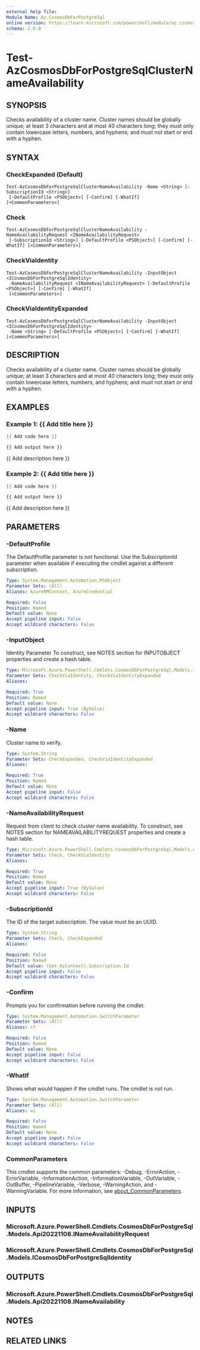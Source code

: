 ```yaml
---
external help file:
Module Name: Az.CosmosDbForPostgreSql
online version: https://learn.microsoft.com/powershell/module/az.cosmosdbforpostgresql/test-azcosmosdbforpostgresqlclusternameavailability
schema: 2.0.0
---
```


# Test-AzCosmosDbForPostgreSqlClusterNameAvailability

## SYNOPSIS
Checks availability of a cluster name.
Cluster names should be globally unique; at least 3 characters and at most 40 characters long; they must only contain lowercase letters, numbers, and hyphens; and must not start or end with a hyphen.

## SYNTAX

### CheckExpanded (Default)
```
Test-AzCosmosDbForPostgreSqlClusterNameAvailability -Name <String> [-SubscriptionId <String>]
 [-DefaultProfile <PSObject>] [-Confirm] [-WhatIf] [<CommonParameters>]
```

### Check
```
Test-AzCosmosDbForPostgreSqlClusterNameAvailability -NameAvailabilityRequest <INameAvailabilityRequest>
 [-SubscriptionId <String>] [-DefaultProfile <PSObject>] [-Confirm] [-WhatIf] [<CommonParameters>]
```

### CheckViaIdentity
```
Test-AzCosmosDbForPostgreSqlClusterNameAvailability -InputObject <ICosmosDbForPostgreSqlIdentity>
 -NameAvailabilityRequest <INameAvailabilityRequest> [-DefaultProfile <PSObject>] [-Confirm] [-WhatIf]
 [<CommonParameters>]
```

### CheckViaIdentityExpanded
```
Test-AzCosmosDbForPostgreSqlClusterNameAvailability -InputObject <ICosmosDbForPostgreSqlIdentity>
 -Name <String> [-DefaultProfile <PSObject>] [-Confirm] [-WhatIf] [<CommonParameters>]
```

## DESCRIPTION
Checks availability of a cluster name.
Cluster names should be globally unique; at least 3 characters and at most 40 characters long; they must only contain lowercase letters, numbers, and hyphens; and must not start or end with a hyphen.

## EXAMPLES

### Example 1: {{ Add title here }}
```powershell
{{ Add code here }}
```

```output
{{ Add output here }}
```

{{ Add description here }}

### Example 2: {{ Add title here }}
```powershell
{{ Add code here }}
```

```output
{{ Add output here }}
```

{{ Add description here }}

## PARAMETERS

### -DefaultProfile
The DefaultProfile parameter is not functional.
Use the SubscriptionId parameter when available if executing the cmdlet against a different subscription.

```yaml
Type: System.Management.Automation.PSObject
Parameter Sets: (All)
Aliases: AzureRMContext, AzureCredential

Required: False
Position: Named
Default value: None
Accept pipeline input: False
Accept wildcard characters: False
```

### -InputObject
Identity Parameter
To construct, see NOTES section for INPUTOBJECT properties and create a hash table.

```yaml
Type: Microsoft.Azure.PowerShell.Cmdlets.CosmosDbForPostgreSql.Models.ICosmosDbForPostgreSqlIdentity
Parameter Sets: CheckViaIdentity, CheckViaIdentityExpanded
Aliases:

Required: True
Position: Named
Default value: None
Accept pipeline input: True (ByValue)
Accept wildcard characters: False
```

### -Name
Cluster name to verify.

```yaml
Type: System.String
Parameter Sets: CheckExpanded, CheckViaIdentityExpanded
Aliases:

Required: True
Position: Named
Default value: None
Accept pipeline input: False
Accept wildcard characters: False
```

### -NameAvailabilityRequest
Request from client to check cluster name availability.
To construct, see NOTES section for NAMEAVAILABILITYREQUEST properties and create a hash table.

```yaml
Type: Microsoft.Azure.PowerShell.Cmdlets.CosmosDbForPostgreSql.Models.Api20221108.INameAvailabilityRequest
Parameter Sets: Check, CheckViaIdentity
Aliases:

Required: True
Position: Named
Default value: None
Accept pipeline input: True (ByValue)
Accept wildcard characters: False
```

### -SubscriptionId
The ID of the target subscription.
The value must be an UUID.

```yaml
Type: System.String
Parameter Sets: Check, CheckExpanded
Aliases:

Required: False
Position: Named
Default value: (Get-AzContext).Subscription.Id
Accept pipeline input: False
Accept wildcard characters: False
```

### -Confirm
Prompts you for confirmation before running the cmdlet.

```yaml
Type: System.Management.Automation.SwitchParameter
Parameter Sets: (All)
Aliases: cf

Required: False
Position: Named
Default value: None
Accept pipeline input: False
Accept wildcard characters: False
```

### -WhatIf
Shows what would happen if the cmdlet runs.
The cmdlet is not run.

```yaml
Type: System.Management.Automation.SwitchParameter
Parameter Sets: (All)
Aliases: wi

Required: False
Position: Named
Default value: None
Accept pipeline input: False
Accept wildcard characters: False
```

### CommonParameters
This cmdlet supports the common parameters: -Debug, -ErrorAction, -ErrorVariable, -InformationAction, -InformationVariable, -OutVariable, -OutBuffer, -PipelineVariable, -Verbose, -WarningAction, and -WarningVariable. For more information, see [about_CommonParameters](http://go.microsoft.com/fwlink/?LinkID=113216).

## INPUTS

### Microsoft.Azure.PowerShell.Cmdlets.CosmosDbForPostgreSql.Models.Api20221108.INameAvailabilityRequest

### Microsoft.Azure.PowerShell.Cmdlets.CosmosDbForPostgreSql.Models.ICosmosDbForPostgreSqlIdentity

## OUTPUTS

### Microsoft.Azure.PowerShell.Cmdlets.CosmosDbForPostgreSql.Models.Api20221108.INameAvailability

## NOTES

## RELATED LINKS

